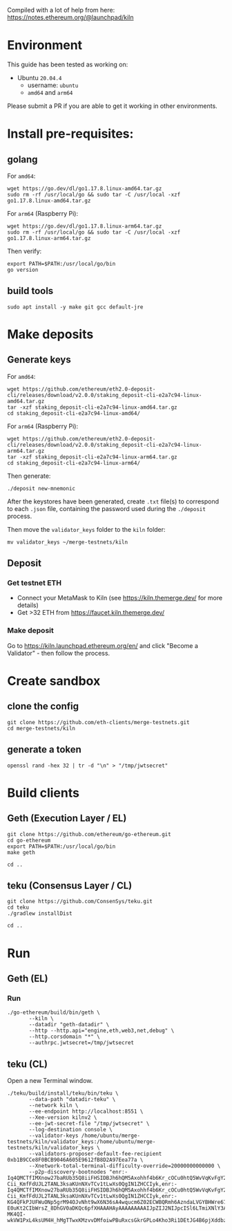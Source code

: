 Compiled with a lot of help from here: https://notes.ethereum.org/@launchpad/kiln

# Environment

This guide has been tested as working on:

- Ubuntu `20.04.4`
  - username: `ubuntu`
  - `amd64` and `arm64`

Please submit a PR if you are able to get it working in other environments.

# Install pre-requisites:

## golang

For `amd64`:
```
wget https://go.dev/dl/go1.17.8.linux-amd64.tar.gz
sudo rm -rf /usr/local/go && sudo tar -C /usr/local -xzf go1.17.8.linux-amd64.tar.gz
```
For `arm64` (Raspberry Pi):
```
wget https://go.dev/dl/go1.17.8.linux-arm64.tar.gz
sudo rm -rf /usr/local/go && sudo tar -C /usr/local -xzf go1.17.8.linux-arm64.tar.gz
```
Then verify:
```
export PATH=$PATH:/usr/local/go/bin
go version
```

## build tools

```
sudo apt install -y make git gcc default-jre
```

# Make deposits

## Generate keys

For `amd64`: 
```
wget https://github.com/ethereum/eth2.0-deposit-cli/releases/download/v2.0.0/staking_deposit-cli-e2a7c94-linux-amd64.tar.gz
tar -xzf staking_deposit-cli-e2a7c94-linux-amd64.tar.gz
cd staking_deposit-cli-e2a7c94-linux-amd64/
```
For `arm64` (Raspberry Pi):
```
wget https://github.com/ethereum/eth2.0-deposit-cli/releases/download/v2.0.0/staking_deposit-cli-e2a7c94-linux-arm64.tar.gz
tar -xzf staking_deposit-cli-e2a7c94-linux-arm64.tar.gz
cd staking_deposit-cli-e2a7c94-linux-arm64/
```
Then generate:
```
./deposit new-mnemonic
```

After the keystores have been generated, create `.txt` file(s) to correspond to each `.json` file, containing the password used during the `./deposit` process.

Then move the `validator_keys` folder to the `kiln` folder:
```
mv validator_keys ~/merge-testnets/kiln
```

## Deposit

### Get testnet ETH

- Connect your MetaMask to Kiln (see https://kiln.themerge.dev/ for more details)
- Get >32 ETH from https://faucet.kiln.themerge.dev/

### Make deposit

Go to https://kiln.launchpad.ethereum.org/en/ and click "Become a Validator" - then follow the process.

# Create sandbox

## clone the config

```
git clone https://github.com/eth-clients/merge-testnets.git
cd merge-testnets/kiln
```

## generate a token

```
openssl rand -hex 32 | tr -d "\n" > "/tmp/jwtsecret"
```

# Build clients

## Geth (Execution Layer / EL)

```
git clone https://github.com/ethereum/go-ethereum.git
cd go-ethereum 
export PATH=$PATH:/usr/local/go/bin
make geth

cd ..
```

## teku (Consensus Layer / CL)

```
git clone https://github.com/ConsenSys/teku.git
cd teku
./gradlew installDist

cd ..
```

# Run

## Geth (EL)

### Run

```
./go-ethereum/build/bin/geth \
       --kiln \
       --datadir "geth-datadir" \
       --http --http.api="engine,eth,web3,net,debug" \
       --http.corsdomain "*" \
       --authrpc.jwtsecret=/tmp/jwtsecret
```

## teku (CL)

Open a new Terminal window.

```
./teku/build/install/teku/bin/teku \
       --data-path "datadir-teku" \
       --network kiln \
       --ee-endpoint http://localhost:8551 \
       --Xee-version kilnv2 \
       --ee-jwt-secret-file "/tmp/jwtsecret" \
       --log-destination console \
       --validator-keys /home/ubuntu/merge-testnets/kiln/validator_keys:/home/ubuntu/merge-testnets/kiln/validator_keys \
       --validators-proposer-default-fee-recipient 0xb1B9CCe8F0BCB9046A605E9612fB8D2A97Eea77a \
       --Xnetwork-total-terminal-difficulty-override=20000000000000 \
       --p2p-discovery-bootnodes "enr:-Iq4QMCTfIMXnow27baRUb35Q8iiFHSIDBJh6hQM5Axohhf4b6Kr_cOCu0htQ5WvVqKvFgY28893DHAg8gnBAXsAVqmGAX53x8JggmlkgnY0gmlwhLKAlv6Jc2VjcDI1NmsxoQK6S-Cii_KmfFdUJL2TANL3ksaKUnNXvTCv1tLwXs0QgIN1ZHCCIyk,enr:-Iq4QMCTfIMXnow27baRUb35Q8iiFHSIDBJh6hQM5Axohhf4b6Kr_cOCu0htQ5WvVqKvFgY28893DHAg8gnBAXsAVqmGAX53x8JggmlkgnY0gmlwhLKAlv6Jc2VjcDI1NmsxoQK6S-Cii_KmfFdUJL2TANL3ksaKUnNXvTCv1tLwXs0QgIN1ZHCCIyk,enr:-KG4QFkPJUFWuONp5grM94OJvNht9wX6N36sA4wqucm6Z02ECWBQRmh6AzndaLVGYBHWre67mjK-E0uKt2CIbWrsZ_8DhGV0aDKQc6pfXHAAAHAyAAAAAAAAAIJpZIJ2NIJpcISl6LTmiXNlY3AyNTZrMaEDHlSNOgYrNWP8_l_WXqDMRvjv6gUAvHKizfqDDVc8feaDdGNwgiMog3VkcIIjKA,enr:-MK4QI-wkVW1PxL4ksUM4H_hMgTTwxKMzvvDMfoiwPBuRxcsGkrGPLo4Kho3Ri1DEtJG4B6pjXddbzA9iF2gVctxv42GAX9v5WG5h2F0dG5ldHOIAAAAAAAAAACEZXRoMpBzql9ccAAAcDIAAAAAAAAAgmlkgnY0gmlwhKRcjMiJc2VjcDI1NmsxoQK1fc46pmVHKq8HNYLkSVaUv4uK2UBsGgjjGWU6AAhAY4hzeW5jbmV0cwCDdGNwgiMog3VkcIIjKA"
```
